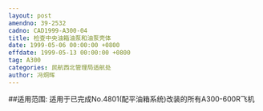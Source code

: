 ```yaml
---
layout: post
amendno: 39-2532
cadno: CAD1999-A300-04
title: 检查中央油箱油泵和油泵壳体
date: 1999-05-06 00:00:00 +0800
effdate: 1999-05-13 00:00:00 +0800
tag: A300
categories: 民航西北管理局适航处
author: 冯炯晖
---
```


##适用范围:
适用于已完成No.4801(配平油箱系统)改装的所有A300-600R飞机

